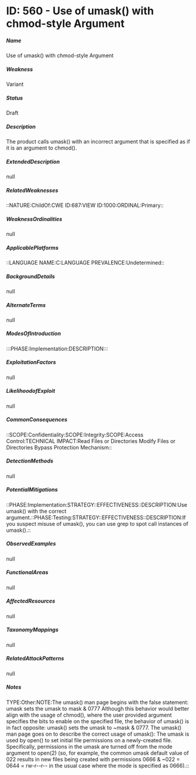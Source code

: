 # ID: 560 - Use of umask() with chmod-style Argument
<h5>Name</h5>Use of umask() with chmod-style Argument
<h5>Weakness</h5>Variant
<h5>Status</h5>Draft
<h5>Description</h5>The product calls umask() with an incorrect argument that is specified as if it is an argument to chmod().
<h5>ExtendedDescription</h5>null
<h5>RelatedWeaknesses</h5>::NATURE:ChildOf:CWE ID:687:VIEW ID:1000:ORDINAL:Primary::
<h5>WeaknessOrdinalities</h5>null
<h5>ApplicablePlatforms</h5>::LANGUAGE NAME:C:LANGUAGE PREVALENCE:Undetermined::
<h5>BackgroundDetails</h5>null
<h5>AlternateTerms</h5>null
<h5>ModesOfIntroduction</h5>:::PHASE:Implementation:DESCRIPTION:::
<h5>ExploitationFactors</h5>null
<h5>LikelihoodofExploit</h5>null
<h5>CommonConsequences</h5>::SCOPE:Confidentiality:SCOPE:Integrity:SCOPE:Access Control:TECHNICAL IMPACT:Read Files or Directories Modify Files or Directories Bypass Protection Mechanism::
<h5>DetectionMethods</h5>null
<h5>PotentialMitigations</h5>::PHASE:Implementation:STRATEGY::EFFECTIVENESS::DESCRIPTION:Use umask() with the correct argument.::PHASE:Testing:STRATEGY::EFFECTIVENESS::DESCRIPTION:If you suspect misuse of umask(), you can use grep to spot call instances of umask().::
<h5>ObservedExamples</h5>null
<h5>FunctionalAreas</h5>null
<h5>AffectedResources</h5>null
<h5>TaxonomyMappings</h5>null
<h5>RelatedAttackPatterns</h5>null
<h5>Notes</h5>TYPE:Other:NOTE:The umask() man page begins with the false statement: umask sets the umask to mask & 0777 Although this behavior would better align with the usage of chmod(), where the user provided argument specifies the bits to enable on the specified file, the behavior of umask() is in fact opposite: umask() sets the umask to ~mask & 0777. The umask() man page goes on to describe the correct usage of umask(): The umask is used by open() to set initial file permissions on a newly-created file. Specifically, permissions in the umask are turned off from the mode argument to open(2) (so, for example, the common umask default value of 022 results in new files being created with permissions 0666 & ~022 = 0644 = rw-r--r-- in the usual case where the mode is specified as 0666).::

